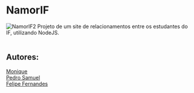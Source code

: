 # NamorIF
![NamorIF2](https://user-images.githubusercontent.com/108874841/204102894-8b312cd7-1b95-4882-89b4-9cfdf73e2e36.png)
Projeto de um site de relacionamentos entre os estudantes do IF, utilizando NodeJS.<br>
<br>
## Autores:<br>
[Monique](https://github.com/moniq-e)<br>
[Pedro Samuel](https://github.com/PSGentil)<br>
[Felipe Fernandes](https://github.com/PatoDeSapatos)
